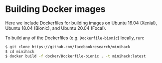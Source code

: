# Building Docker images

Here we include Dockerfiles for building images on Ubuntu 16.04 (Xenial), Ubuntu 18.04 (Bionic), and Ubuntu 20.04 (Focal).

To build any of the Dockerfiles (e.g. `Dockerfile-bionic`) locally, run:

```bash
$ git clone https://github.com/facebookresearch/minihack
$ cd minihack
$ docker build -f docker/Dockerfile-bionic . -t minihack:latest
```
